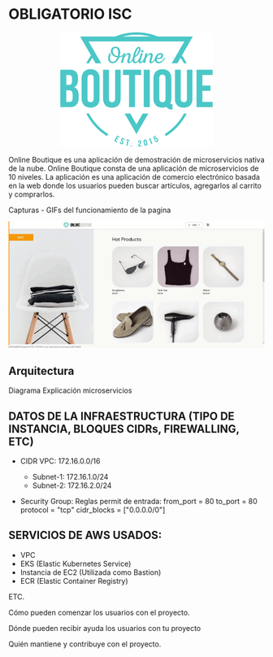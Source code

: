 
# OBLIGATORIO ISC


<p align="center">
<img src="docs/Hipster_HeroLogoCyan.svg" width="300" alt="Online Boutique" />
</p>

Online Boutique es una aplicación de demostración de microservicios nativa de la nube. Online Boutique consta de una aplicación de microservicios de 10 niveles. La aplicación es una aplicación de comercio electrónico basada en la web donde los usuarios pueden buscar artículos, agregarlos al carrito y comprarlos.

Capturas - GIFs del funcionamiento de la pagina
<p align="center">
<img src="docs/Multimedia1.gif" width="800" alt="Online Boutique" />
</p>

## Arquitectura
  Diagrama
  Explicación microservicios
  
## DATOS DE LA INFRAESTRUCTURA (TIPO DE INSTANCIA, BLOQUES CIDRs, FIREWALLING, ETC)
  * CIDR VPC: 172.16.0.0/16
    * Subnet-1: 172.16.1.0/24
    * Subnet-2: 172.16.2.0/24
    
  * Security Group:
     Reglas permit de entrada:
       from_port = 80
       to_port = 80
       protocol = "tcp"
       cidr_blocks = ["0.0.0.0/0"]
  

## SERVICIOS DE AWS USADOS:
  * VPC
  * EKS (Elastic Kubernetes Service)
  * Instancia de EC2 (Utilizada como Bastion) 
  * ECR (Elastic Container Registry)

ETC.


  
Cómo pueden comenzar los usuarios con el proyecto.

Dónde pueden recibir ayuda los usuarios con tu proyecto

Quién mantiene y contribuye con el proyecto.
